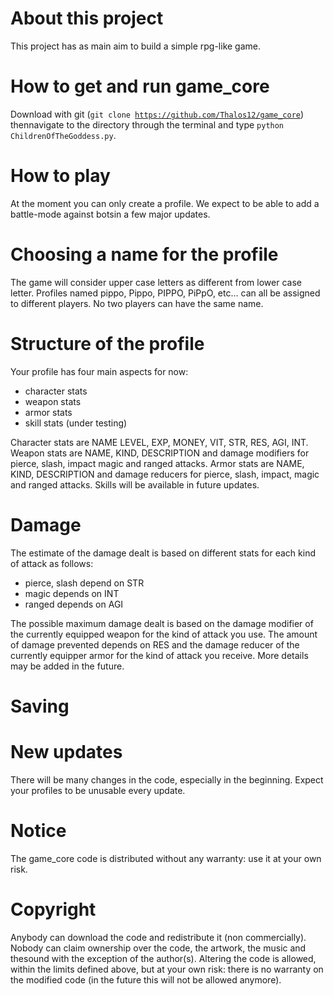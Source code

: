 # About this project
This project has as main aim to build a simple rpg-like game.

# How to get and run game_core
Download with git (<code>git clone https://github.com/Thalos12/game_core</code>) thennavigate to the directory through
the terminal and type <code>python ChildrenOfTheGoddess.py</code>.

# How to play
At the moment you can only create a profile. We expect to be able to add a battle-mode against botsin a few major
updates.

# Choosing a name for the profile
The game will consider upper case letters as different from lower case letter.
Profiles named pippo, Pippo, PIPPO, PiPpO, etc… can all be assigned to different players.
No two players can have the same name.

# Structure of the profile
Your profile has four main aspects for now:
<ul>
<li>character stats
<li>weapon stats
<li>armor stats
<li>skill stats (under testing)
</ul>
Character stats are NAME LEVEL, EXP, MONEY, VIT, STR, RES, AGI, INT.
Weapon stats are NAME, KIND, DESCRIPTION and damage modifiers for pierce, slash, impact magic and ranged attacks.
Armor stats are NAME, KIND, DESCRIPTION and damage reducers for pierce, slash, impact, magic and ranged attacks.
Skills will be available in future updates.

# Damage
The estimate of the damage dealt is based on different stats for each kind of attack as follows:
<ul>
<li>pierce, slash depend on STR
<li>magic depends on INT
<li>ranged depends on AGI
</ul>
The possible maximum damage dealt is based on the damage modifier of the currently equipped weapon for the kind of attack
you use.
The amount of damage prevented depends on RES and the damage reducer of the currently equipper armor for the kind of
attack you receive.
More details may be added in the future.

# Saving
<in developement>

# New updates
There will be many changes in the code, especially in the beginning.
Expect your profiles to be unusable every update.

# Notice
The game_core code is distributed without any warranty: use it at your own risk.

# Copyright
Anybody can download the code and redistribute it (non commercially).
Nobody can claim ownership over the code, the artwork, the music and thesound with the exception of the author(s).
Altering the code is allowed, within the limits defined above, but at your own risk: there is no warranty on the
modified code (in the future this will not be allowed anymore).
